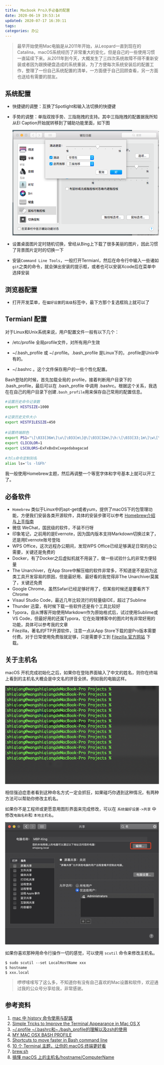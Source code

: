 ```yaml
---
title: Macbook Pro入手必备的配置
date: 2020-06-19 19:53:14
updated: 2020-07-17 16:39:11
tags:
categories: 办公
---
```



> 最早开始使用Mac电脑是从2011年开始，从Leopard一直到现在的Catalina，macOS系统经历了非常重大的变化，但是自己的一些使用习惯一直延续下来。从2011年到今天，大概发生了三四次系统故障不得不重新安装或者因为跟换硬盘造成的系统重装，为了方便每次系统安装后的配置工作，整理了一份自己系统配置的清单，一方面便于自己回顾查看，另一方面也送给有需要的朋友。

## 系统配置

* 快捷键的调整：互换了Spotlight和输入法切换的快捷键

* 手势的调整：单指双按手势、三指拖拽的支持。其中三指拖拽的配置据我所知从EI Caption开始就转移到了辅助功能里面，如下图

  ![image-20200619190646271](20200616-new-mac-configuration/image-20200619190646271.png)

* 设置桌面图片定时随机切换，曾经从Bing上下载了很多美丽的图片，因此习惯了背景图片定时的切换一下

* 安装`Command Line Tools`，一般打开Termianl，然后在命令行中输入一些诸如`git`之类的命令，就会弹出安装的提示框，或者也可以安装Xcode后在菜单中选择安装

## 浏览器配置

* 打开开发菜单，在`偏好设置`的`高级`标签中，最下方那个复选框钩上就可以了

## Termianl 配置

对于Linux和Unix系统来说，用户配置文件一般有以下几个：

* /etc/profile 全局profile文件，对所有用户生效

* ~/.bash_profile 或 ~/.profile。.bash_profile 是Linux下的，.profile是Unix中有的。

* ~/.bashrc 。这个文件保存用户的一些个性化配置。

Bash登陆的时候，首先加载全局的 profile，接着判断用户目录下的 .bash_profile，最后可以在 .bash_profile 中调用 .bashrc。根据这个关系，我选在在自己的用户目录下创建`.bash_profile`用来保存自己常用的配置信息。

```sh
#设置历史命令记录数
export HISTSIZE=1000

#记录历史文件大小
export HISTFILESIZE=450

#设置终端颜色
export PS1="\[\033[36m\]\u\[\033[m\]@\[\033[32m\]\h:\[\033[33;1m\]\w\[\033[m\]\$ "
export CLICOLOR=1
export LSCOLORS=ExFxBxDxCxegedabagacad

#为ls命令定制别名
alias ls='ls -lGFh'
```

我一般使用Homebrew主题，然后再调整一个等宽字体和字号基本上就可以开工了。

## 必备软件

* `Homebrew` 类似于Linux中的apt-get或者yum，提供了macOS下的包管理功能，方便我们安装各类开源软件，具体的安装步骤可以参考 [Homebrew介绍与上手指南](https://www.edulinks.cn/2020/06/23/20200623-homebrew-introduction/)
* 微信 WeChat，国民级的软件，不装不行呀
* 印象笔记，之前用的是Evernote，因为国内版本支持Markdown切换过来了，还是用Evernote账号登陆
* WPS Office，这次远程办公期间，发现WPS Office已经足够满足日常的办公需要，关键还是免费的
* Docker，有了Docker之后虚拟机就不用装了，做一些试验什么的非常方便轻量
* The Unarchiver，在App Store中解压缩的软件非常多，不知道是不是因为这类工具开发容易的原因，但是最好用、最好看的我觉得非The Unarchiver莫属了，关键还免费
* Google Chrome，虽然Safari已经足够好用了，但某些时候还是要看齐下Chrome
* Visaul Studio Code，最近几年比较流行的轻量级IDE，超过了Sublime
* Thunder 迅雷，有时候下载一些软件还是有个工具比较好
* Typora，自从博客开始使用Markdown作为原始格式后，试过使用Sublime或VS Code，但最好用的还属Typora，它在处理博客中的图片时有非常好用的功能，具体可以参考我的文章 []()
* Filezilla，著名的FTP开源软件，注意一点从App Store下载的是Pro版本需要付费。对于日常使用免费版就足够，只是需要手工到 [Filezilla 官方网站](https://www.filezilla.cn/download/client) 下载。

## 关于主机名

macOS 开机完成初始化之后，如果你在登陆界面输入了中文的姓名，则你在终端上看到的主机名大概会是中文名的拼音全拼。例如我的电脑这样。

![image-20200718221702804](20200616-new-mac-configuration/image-20200718221702804.png)

相信强迫症患者看到这种命名方式一定会抓狂，如果碰巧你遇到这种情况，有两种方法可以帮助你修改主机名。

如果你不是工程师或更愿意用图形界面来完成修改，可以在 `系统偏好设置->共享` 中修改`电脑名称`和 `本地主机名`。

![image-20200718222612743](20200616-new-mac-configuration/image-20200718222612743.png)

如果你喜欢那种用命令行操作一切的感觉，可以使用 `scutil` 命令来修改主机名。

```shell
$ sudo scutil --set LocalHostName xxx 
$ hostname
$ xxx.local
```



> 啰啰嗦嗦写了这么多，不知道你有没有自己喜欢的Mac设置和软件，欢迎通过我的公众号分享给我，非常感谢。

## 参考资料

1. [mac 中 history 命令使用与配置](https://blog.csdn.net/testcs_dn/article/details/79970635)
2. [Simple Tricks to Improve the Terminal Appearance in Mac OS X](http://osxdaily.com/2013/02/05/improve-terminal-appearance-mac-os-x/)
3. [~/.profile ~/.bashrc和~./bash_profile的理解以及zsh的使用](https://www.jianshu.com/p/b39fd35e2360)
4. [MY MAC OSX BASH PROFILE](https://natelandau.com/my-mac-osx-bash_profile/)
5. [Shortcuts to move faster in Bash command line](http://teohm.com/blog/shortcuts-to-move-faster-in-bash-command-line/)
6. [10 个 Terminal 主题，让你的 macOS 终端更好看](https://sspai.com/post/53008)
7. [brew.sh](https://brew.sh/index_zh-cn)
8. [搞懂 macOS 上的主机名/hostname/ComputerName](https://shockerli.net/post/macos-hostname-scutil/)

